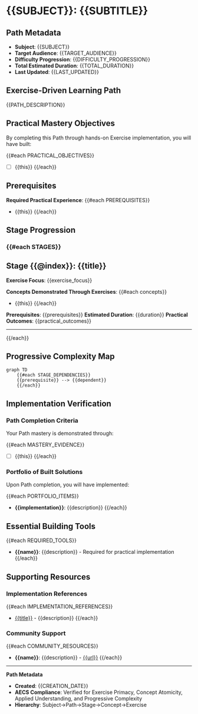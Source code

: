 # {{SUBJECT}}: {{SUBTITLE}}

## Path Metadata

- **Subject**: {{SUBJECT}}
- **Target Audience**: {{TARGET_AUDIENCE}}
- **Difficulty Progression**: {{DIFFICULTY_PROGRESSION}}
- **Total Estimated Duration**: {{TOTAL_DURATION}}
- **Last Updated**: {{LAST_UPDATED}}

## Exercise-Driven Learning Path

{{PATH_DESCRIPTION}}

## Practical Mastery Objectives

By completing this Path through hands-on Exercise implementation, you will have built:

{{#each PRACTICAL_OBJECTIVES}}
- [ ] {{this}}
{{/each}}

## Prerequisites

**Required Practical Experience**:
{{#each PREREQUISITES}}
- {{this}}
{{/each}}

## Stage Progression

### {{#each STAGES}}
## Stage {{@index}}: {{title}}

**Exercise Focus**: {{exercise_focus}}

**Concepts Demonstrated Through Exercises**:
{{#each concepts}}
- {{this}}
{{/each}}

**Prerequisites**: {{prerequisites}}
**Estimated Duration**: {{duration}}
**Practical Outcomes**: {{practical_outcomes}}

---
{{/each}}

## Progressive Complexity Map

```mermaid
graph TD
    {{#each STAGE_DEPENDENCIES}}
    {{prerequisite}} --> {{dependent}}
    {{/each}}
```

## Implementation Verification

### Path Completion Criteria

Your Path mastery is demonstrated through:

{{#each MASTERY_EVIDENCE}}
- [ ] {{this}}
{{/each}}

### Portfolio of Built Solutions

Upon Path completion, you will have implemented:

{{#each PORTFOLIO_ITEMS}}
- **{{implementation}}**: {{description}}
{{/each}}

## Essential Building Tools

{{#each REQUIRED_TOOLS}}
- **{{name}}**: {{description}} - Required for practical implementation
{{/each}}

## Supporting Resources

### Implementation References
{{#each IMPLEMENTATION_REFERENCES}}
- [{{title}}]({{url}}) - {{description}}
{{/each}}

### Community Support
{{#each COMMUNITY_RESOURCES}}
- **{{name}}**: {{description}} - [{{url}}]({{url}})
{{/each}}

---

**Path Metadata**
- **Created**: {{CREATION_DATE}}
- **AECS Compliance**: Verified for Exercise Primacy, Concept Atomicity, Applied Understanding, and Progressive Complexity
- **Hierarchy**: Subject→Path→Stage→Concept→Exercise